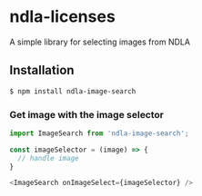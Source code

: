 # ndla-licenses

A simple library for selecting images from NDLA

## Installation

```sh
$ npm install ndla-image-search
```

### Get image with the image selector

```js
import ImageSearch from 'ndla-image-search';

const imageSelector = (image) => {
  // handle image
}

<ImageSearch onImageSelect={imageSelector} />
```
